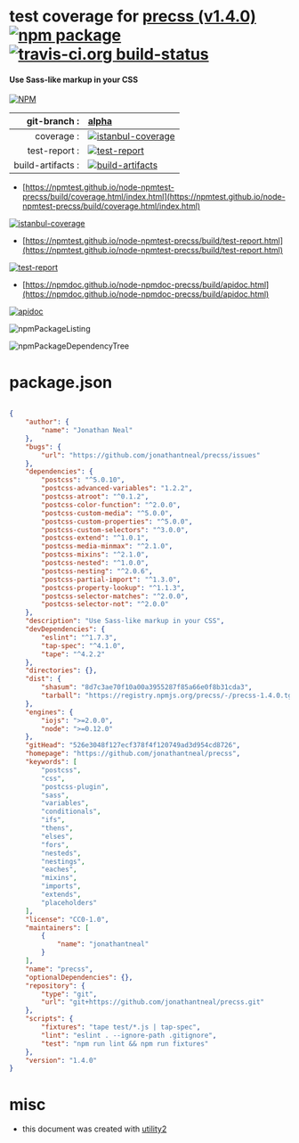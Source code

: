# test coverage for  [precss (v1.4.0)](https://github.com/jonathantneal/precss)  [![npm package](https://img.shields.io/npm/v/npmtest-precss.svg?style=flat-square)](https://www.npmjs.org/package/npmtest-precss) [![travis-ci.org build-status](https://api.travis-ci.org/npmtest/node-npmtest-precss.svg)](https://travis-ci.org/npmtest/node-npmtest-precss)
#### Use Sass-like markup in your CSS

[![NPM](https://nodei.co/npm/precss.png?downloads=true&downloadRank=true&stars=true)](https://www.npmjs.com/package/precss)

| git-branch : | [alpha](https://github.com/npmtest/node-npmtest-precss/tree/alpha)|
|--:|:--|
| coverage : | [![istanbul-coverage](https://npmtest.github.io/node-npmtest-precss/build/coverage.badge.svg)](https://npmtest.github.io/node-npmtest-precss/build/coverage.html/index.html)|
| test-report : | [![test-report](https://npmtest.github.io/node-npmtest-precss/build/test-report.badge.svg)](https://npmtest.github.io/node-npmtest-precss/build/test-report.html)|
| build-artifacts : | [![build-artifacts](https://npmtest.github.io/node-npmtest-precss/glyphicons_144_folder_open.png)](https://github.com/npmtest/node-npmtest-precss/tree/gh-pages/build)|

- [https://npmtest.github.io/node-npmtest-precss/build/coverage.html/index.html](https://npmtest.github.io/node-npmtest-precss/build/coverage.html/index.html)

[![istanbul-coverage](https://npmtest.github.io/node-npmtest-precss/build/screenCapture.buildCi.browser.%252Ftmp%252Fbuild%252Fcoverage.lib.html.png)](https://npmtest.github.io/node-npmtest-precss/build/coverage.html/index.html)

- [https://npmtest.github.io/node-npmtest-precss/build/test-report.html](https://npmtest.github.io/node-npmtest-precss/build/test-report.html)

[![test-report](https://npmtest.github.io/node-npmtest-precss/build/screenCapture.buildCi.browser.%252Ftmp%252Fbuild%252Ftest-report.html.png)](https://npmtest.github.io/node-npmtest-precss/build/test-report.html)

- [https://npmdoc.github.io/node-npmdoc-precss/build/apidoc.html](https://npmdoc.github.io/node-npmdoc-precss/build/apidoc.html)

[![apidoc](https://npmdoc.github.io/node-npmdoc-precss/build/screenCapture.buildCi.browser.%252Ftmp%252Fbuild%252Fapidoc.html.png)](https://npmdoc.github.io/node-npmdoc-precss/build/apidoc.html)

![npmPackageListing](https://npmtest.github.io/node-npmtest-precss/build/screenCapture.npmPackageListing.svg)

![npmPackageDependencyTree](https://npmtest.github.io/node-npmtest-precss/build/screenCapture.npmPackageDependencyTree.svg)



# package.json

```json

{
    "author": {
        "name": "Jonathan Neal"
    },
    "bugs": {
        "url": "https://github.com/jonathantneal/precss/issues"
    },
    "dependencies": {
        "postcss": "^5.0.10",
        "postcss-advanced-variables": "1.2.2",
        "postcss-atroot": "^0.1.2",
        "postcss-color-function": "^2.0.0",
        "postcss-custom-media": "^5.0.0",
        "postcss-custom-properties": "^5.0.0",
        "postcss-custom-selectors": "^3.0.0",
        "postcss-extend": "^1.0.1",
        "postcss-media-minmax": "^2.1.0",
        "postcss-mixins": "^2.1.0",
        "postcss-nested": "^1.0.0",
        "postcss-nesting": "^2.0.6",
        "postcss-partial-import": "^1.3.0",
        "postcss-property-lookup": "^1.1.3",
        "postcss-selector-matches": "^2.0.0",
        "postcss-selector-not": "^2.0.0"
    },
    "description": "Use Sass-like markup in your CSS",
    "devDependencies": {
        "eslint": "^1.7.3",
        "tap-spec": "^4.1.0",
        "tape": "^4.2.2"
    },
    "directories": {},
    "dist": {
        "shasum": "8d7c3ae70f10a00a3955287f85a66e0f8b31cda3",
        "tarball": "https://registry.npmjs.org/precss/-/precss-1.4.0.tgz"
    },
    "engines": {
        "iojs": ">=2.0.0",
        "node": ">=0.12.0"
    },
    "gitHead": "526e3048f127ecf378f4f120749ad3d954cd8726",
    "homepage": "https://github.com/jonathantneal/precss",
    "keywords": [
        "postcss",
        "css",
        "postcss-plugin",
        "sass",
        "variables",
        "conditionals",
        "ifs",
        "thens",
        "elses",
        "fors",
        "nesteds",
        "nestings",
        "eaches",
        "mixins",
        "imports",
        "extends",
        "placeholders"
    ],
    "license": "CC0-1.0",
    "maintainers": [
        {
            "name": "jonathantneal"
        }
    ],
    "name": "precss",
    "optionalDependencies": {},
    "repository": {
        "type": "git",
        "url": "git+https://github.com/jonathantneal/precss.git"
    },
    "scripts": {
        "fixtures": "tape test/*.js | tap-spec",
        "lint": "eslint . --ignore-path .gitignore",
        "test": "npm run lint && npm run fixtures"
    },
    "version": "1.4.0"
}
```



# misc
- this document was created with [utility2](https://github.com/kaizhu256/node-utility2)
